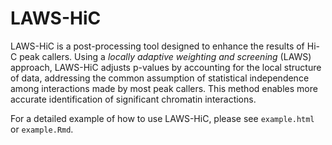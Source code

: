 # LAWS-HiC

LAWS-HiC is a post-processing tool designed to enhance the results of Hi-C peak callers. Using a *locally adaptive weighting and screening* (LAWS) approach, LAWS-HiC adjusts p-values by accounting for the local structure of data, addressing the common assumption of statistical independence among interactions made by most peak callers. This method enables more accurate identification of significant chromatin interactions.

For a detailed example of how to use LAWS-HiC, please see `example.html` or `example.Rmd`.